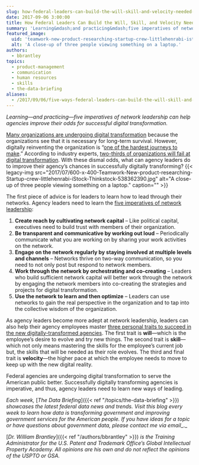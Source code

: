 ```yaml
---
slug: how-federal-leaders-can-build-the-will-skill-and-velocity-needed-for-digital-transformation
date: 2017-09-06 3:00:00
title: How Federal Leaders Can Build the Will, Skill, and Velocity Needed for Digital Transformation
summary: 'Learning&mdash;and practicing&mdash;five imperatives of network leadership can help agencies improve their odds for successful digital transformation.  Many organizations are undergoing digital transformation because the organizations see that it is necessary for long-term survival. However, digitally reinventing the organization is &ldquo;one of the hardest journeys to make.&rdquo;  According to industry experts, two-thirds of organizations will fail'
featured_image:
  uid: 'teamwork-new-product-researching-startup-crew-littlehenrabi-istock-thinkstock-538362390'
  alt: 'A close-up of three people viewing something on a laptop.'
authors:
  - bbrantley
topics:
  - product-management
  - communication
  - human resources
  - skills
  - the-data-briefing
aliases:
  - /2017/09/06/five-ways-federal-leaders-can-build-the-will-skill-and-velocity-needed-for-digital-transformation/
---
```


_Learning—and practicing—five imperatives of network leadership can help agencies improve their odds for successful digital transformation._

[Many organizations are undergoing digital transformation](http://www.gartner.com/newsroom/id/3689017) because the organizations see that it is necessary for long-term survival. However, digitally reinventing the organization is “[one of the hardest journeys to make](https://dionhinchcliffe.com/2017/07/17/digital-transformation-and-the-leadership-quandary/).”  According to industry experts, [two-thirds of organizations will fail at digital transformation](https://www.christian-frei.com/why-23-of-companies-wont-survive-the-4th-industrial-revolution/). With these dismal odds, what can agency leaders do to improve their agency’s chances in successfully digitally transforming? {{< legacy-img src="2017/07/600-x-400-Teamwork-New-product-researching-Startup-crew-littlehenrabi-iStock-Thinkstock-538362390.jpg" alt="A close-up of three people viewing something on a laptop." caption="" >}}

The first piece of advice is for leaders to learn how to lead through their networks. Agency leaders need to learn the [five imperatives of network leadership](https://www.enterpriseirregulars.com/89399/strategic-role-digital-networks-corporate-leadership-today/):

  1. **Create reach by cultivating network capital** – Like political capital, executives need to build trust with members of their organization.
  2. **Be transparent and communicative by working out loud** – Periodically communicate what you are working on by sharing your work activities on the network.
  3. **Engage on the network regularly by staying involved at multiple levels and channels** – Networks thrive on two-way communication, so you need to not only post but respond to network members.
  4. **Work through the network by orchestrating and co-creating** – Leaders who build sufficient network capital will better work through the network by engaging the network members into co-creating the strategies and projects for digital transformation.
  5. **Use the network to learn and then optimize** – Leaders can use networks to gain the real perspective in the organization and to tap into the collective wisdom of the organization.

As agency leaders become more adept at network leadership, leaders can also help their agency employees master [three personal traits to succeed in the new digitally-transformed agencies](http://sloanreview.mit.edu/article/will-skill-and-velocity-survival-skills-for-a-digital-world/?utm_source=Publicaster&utm_medium=email&utm_campaign=Gen+8%2f15%2f17+-+India+Challenge&utm_content=flexible+talents%2c+nerve%2c+and+personal+speed). The first trait is **will**—which is the employee’s desire to evolve and try new things. The second trait is **skill**—which not only means mastering the skills for the employee’s current job but, the skills that will be needed as their role evolves. The third and final trait is **velocity**—the higher pace at which the employee needs to move to keep up with the new digital reality.

Federal agencies are undergoing digital transformation to serve the American public better. Successfully digitally transforming agencies is imperative, and thus, agency leaders need to learn new ways of leading.

_Each week,_ [_The Data Briefing_]({{< ref "/topics/the-data-briefing" >}}) _showcases the latest federal data news and trends. Visit this blog every week to learn how data is transforming government and improving government services for the American people. If you have ideas for a topic or have questions about government data, please contact me via_ _email__._

[_Dr. William Brantley_]({{< ref "/authors/bbrantley" >}}) _is the Training Administrator for the U.S. Patent and Trademark Office’s Global Intellectual Property Academy. All opinions are his own and do not reflect the opinions of the USPTO or GSA._
